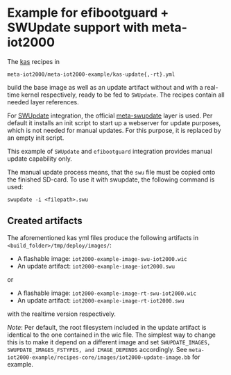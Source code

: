 # Example for efibootguard + SWUpdate support with meta-iot2000

The [kas](https://pypi.python.org/pypi/kas) recipes in

```
meta-iot2000/meta-iot2000-example/kas-update{,-rt}.yml
```

build the base image as well as an update artifact without and with a
real-time kernel respectively, ready to be fed to `SWUpdate`. The recipes contain all needed layer
references.

For [SWUpdate](https://github.com/sbabic/swupdate) integration, the official [meta-swupdate](https://github.com/sbabic/meta-swupdate)
layer is used. Per default it installs an init script to start up a webserver for update purposes,
which is not needed for manual updates. For this purpose, it is replaced by an empty
init script.

This example of `SWUpdate` and `efibootguard` integration provides manual update capability only.


The manual update process means, that the `swu` file must be copied onto the finished SD-card. To use it with swupdate, the following command is used:

```
swupdate -i <filepath>.swu
```

## Created artifacts

The aforementioned kas yml files produce the following artifacts in
`<build_folder>/tmp/deploy/images/`:

* A flashable image: `iot2000-example-image-swu-iot2000.wic`
* An update artifact: `iot2000-example-image-iot2000.swu`

or

* A flashable image: `iot2000-example-image-rt-swu-iot2000.wic`
* An update artifact: `iot2000-example-image-rt-iot2000.swu`

with the realtime version respectively.

*Note*:
Per default, the root filesystem included in the update artifact is identical to the one contained in the wic file. The simplest way to change this is to make it depend on a different image and set `SWUPDATE_IMAGES, SWUPDATE_IMAGES_FSTYPES, and IMAGE_DEPENDS` accordingly. See `meta-iot2000-example/recipes-core/images/iot2000-update-image.bb` for example.

